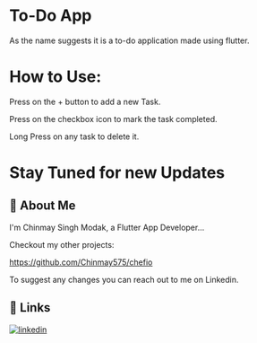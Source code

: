 
# To-Do App

As the name suggests it is a to-do application made using flutter.


# How to Use:

Press on the + button to add a new Task.

Press on the checkbox icon to mark the task completed.

Long Press on any task to delete it.


# Stay Tuned for new Updates

## 🚀 About Me
I'm Chinmay Singh Modak, a Flutter App Developer...

Checkout my other projects:

https://github.com/Chinmay575/chefio

To suggest any changes you can reach out to me on Linkedin.


## 🔗 Links
[![linkedin](https://img.shields.io/badge/linkedin-0A66C2?style=for-the-badge&logo=linkedin&logoColor=white)](https://www.linkedin.com/in/chinmay-singh-modak/)

